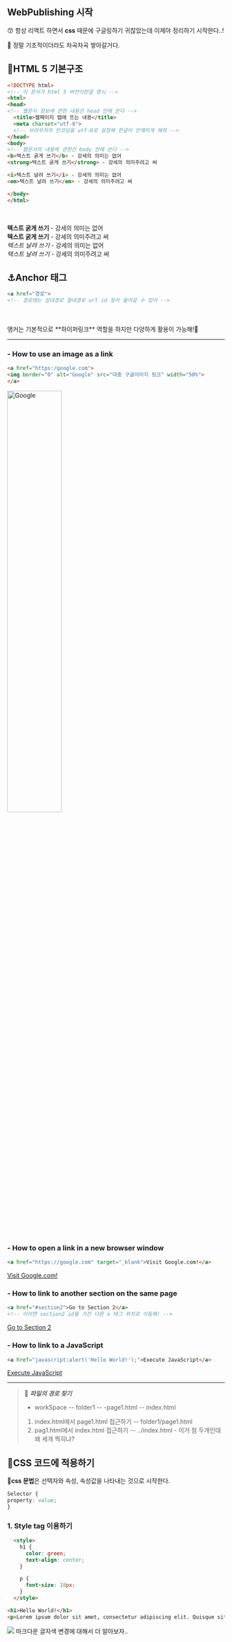 ## WebPublishing 시작

😙 항상 리액트 하면서 **css** 때문에 구글링하기 귀찮았는데 이제야 정리하기 시작한다..!

🤯 정말 기초적이더라도 차곡차곡 쌓아갈거다.
## 🏢HTML 5 기본구조

```html
<!DOCTYPE html>
<!-- 이 문서가 html 5 버전이란걸 명시 -->
<html>
<head>
<!-- 웹문서 정보에 관한 내용은 head 안에 쓴다 -->
  <title>웹페이지 탭에 뜨는 내용</title>
  <meta charset="utf-8">
  <!-- 브라우저의 인코딩을 utf-8로 설정해 한글이 안깨지게 해줘 -->
</head>
<body>
<!-- 웹문서의 내용에 관한건 body 안에 쓴다 -->
<b>텍스트 굵게 쓰기</b> - 강세의 의미는 없어
<strong>텍스트 굵게 쓰기</strong> - 강세의 의미주려고 써  

<i>텍스트 날려 쓰기</i> - 강세의 의미는 없어
<em>텍스트 날려 쓰기</em> - 강세의 의미주려고 써  

</body>
</html>
```
<br>



<b>텍스트 굵게 쓰기</b> - 강세의 의미는 없어</br>
<strong>텍스트 굵게 쓰기</strong> - 강세의 의미주려고 써</br>
<i>텍스트 날려 쓰기</i> - 강세의 의미는 없어</br>
<em>텍스트 날려 쓰기</em> - 강세의 의미주려고 써</br>


## ⚓️Anchor 태그
```html
<a href="경로">
<!-- 경로에는 상대경로 절대경로 url id 등이 들어갈 수 있어 -->
```

<br/>
<br/>
앵커는 기본적으로 **하이퍼링크** 역할을 하지만 다양하게 활용이 가능해!🐤
<br/>

---
### - **How to use an image as a link**
```html
<a href="https:/google.com">
<img border="0" alt="Google" src="대충 구글이미지 링크" width="50%">
</a>
```

<a href="https://google.com">
<img border="0" alt="Google" src="https://upload.wikimedia.org/wikipedia/commons/thumb/2/2f/Google_2015_logo.svg/1200px-Google_2015_logo.svg.png" width="50%" >
</a>

### - **How to open a link in a new browser window**
```html
<a href="https://google.com" target="_blank">Visit Google.com!</a>
```
<a href="https://google.com" target="_blank">Visit Google.com!</a>


### - **How to link to another section on the same page**
```html
<a href="#section2">Go to Section 2</a>
<!-- 이러면 section2 id를 가진 다른 a 태그 위치로 이동해! -->
```
<a href="#section2">Go to Section 2</a>

### - **How to link to a JavaScript**
```html
<a href="javascript:alert('Hello World!');">Execute JavaScript</a>
```

   <a href = "javascript:alert('Hello World!');">Execute JavaScript</a>

---

> 🐣 _**파일의 경로 찾기**_
> - workSpace
> -- folder1 
> -- -page1.html
> -- index.html
>
>1. index.html에서 page1.html 접근하기
>-- folder1/page1.html
>2. pag1.html에서 index.html 접근하기
>-- ../index.html - 이거 점 두개인데 왜 세개 찍히냐?

 
## 🌝CSS 코드에 적용하기

🙉**css 문법**은 선택자와 속성, 속성값을 나타내는 것으로 시작한다.

```css
Selector {
property: value;
}
```
### 1. Style tag 이용하기

```html
  <style>
    h1 {
      color: green;
      text-align: center;
    }

    p {
      font-size: 18px;
    }
  </style>
```

```html
<h1>Hello World!</h1>
<p>Lorem ipsum dolor sit amet, consectetur adipiscing elit. Quisque sit amet lorem sit amet nunc ornare convallis. Pellentesque ac posuere lectus. In eu ipsum et quam finibus fermentum vitae sit amet magna.</p>
```
![](https://user-images.githubusercontent.com/76484900/147253813-66dd5284-202a-43fb-8c97-b9aa99dcbf9d.png)
마크다운 글자색 변경에 대해서 더 알아보자..
